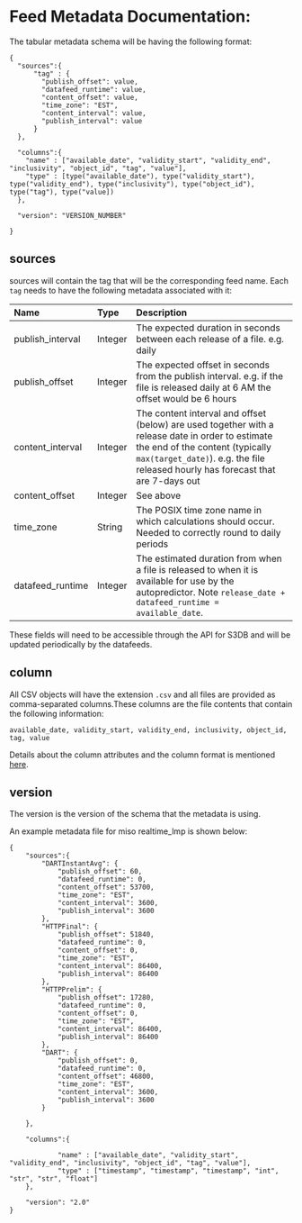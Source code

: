 # Feed Metadata Documentation:
 The tabular metadata schema will be having the following format:
```
{
  "sources":{
      "tag" : {
        "publish_offset": value, 
        "datafeed_runtime": value, 
        "content_offset": value, 
        "time_zone": "EST", 
        "content_interval": value, 
        "publish_interval": value
      }
  },
  
  "columns":{
    "name" : ["available_date", "validity_start", "validity_end", "inclusivity", "object_id", "tag", "value"],
    "type" : [type("available_date"), type("validity_start"), type("validity_end"), type("inclusivity"), type("object_id"), type("tag"), type("value])
  },
  
  "version": "VERSION_NUMBER"
  
}
```


## sources 
sources will contain the tag that will be the corresponding feed name. Each `tag` needs to have the following metadata associated with it:




| Name                          | Type      | Description |
|:-------------------------|:----------|:---------------|
| publish_interval     | Integer | The expected duration in seconds between each release of a file. e.g. daily |
| publish_offset         | Integer | The expected offset in seconds from the publish interval. e.g. if the file is released daily at 6 AM the offset would be 6 hours |
| content_interval    | Integer | The content interval and offset (below) are used together with a release date in order to estimate the end of the content (typically `max(target_date)`). e.g. the file released hourly has forecast that are 7-days out |
| content_offset        | Integer | See above |
| time_zone     | String   | The POSIX time zone name in which calculations should occur. Needed to correctly round to daily periods |
| datafeed_runtime | Integer | The estimated duration from when a file is released to when it is available for use by the autopredictor. Note `release_date + datafeed_runtime = available_date`. |

These fields will need to be accessible through the API for S3DB and will be updated periodically by the datafeeds.



## column
All CSV objects will have the extension `.csv` and all files are provided as comma-separated columns.These columns are the file contents that contain the following information:

`available_date, validity_start, validity_end, inclusivity, object_id, tag, value`

Details about the column attributes and the column format is mentioned [here](https://gitlab.invenia.ca/invenia/TabularDataSchema/blob/master/versions/2017-05-02_001.md#csv-format).


## version
The version is the version of the schema that the metadata is using.



An example metadata file for miso realtime_lmp is shown below: 

```
{
    "sources":{
        "DARTInstantAvg": {
            "publish_offset": 60, 
            "datafeed_runtime": 0, 
            "content_offset": 53700, 
            "time_zone": "EST", 
            "content_interval": 3600, 
            "publish_interval": 3600
        }, 
        "HTTPFinal": {
            "publish_offset": 51840, 
            "datafeed_runtime": 0, 
            "content_offset": 0, 
            "time_zone": "EST", 
            "content_interval": 86400, 
            "publish_interval": 86400
        }, 
        "HTTPPrelim": {
            "publish_offset": 17280, 
            "datafeed_runtime": 0, 
            "content_offset": 0, 
            "time_zone": "EST", 
            "content_interval": 86400, 
            "publish_interval": 86400
        }, 
        "DART": {
            "publish_offset": 0, 
            "datafeed_runtime": 0, 
            "content_offset": 46800, 
            "time_zone": "EST", 
            "content_interval": 3600, 
            "publish_interval": 3600
        }

    },

    "columns":{

            "name" : ["available_date", "validity_start", "validity_end", "inclusivity", "object_id", "tag", "value"],
            "type" : ["timestamp", "timestamp", "timestamp", "int", "str", "str", "float"]
    },

    "version": "2.0"
}
```
